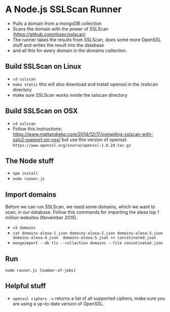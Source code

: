 # A Node.js SSLScan Runner
- Pulls a domain from a mongoDB collection
- Scans the domain with the power of SSLScan (https://github.com/rbsec/sslscan)
- The runner takes the results from SSLScan, does some more OpenSSL stuff and writes the result into the database
- and all this for every domain in the domains collection.

## Build SSLScan on Linux
- `cd sslscan`
- `make static` this will also download and install openssl in the /sslscan directory
- make sure SSLScan works inside the sslscan directory

## Build SSLScan on OSX
- `cd sslscan`
- Follow this instructions: https://www.mattandreko.com/2014/12/17/compiling-sslscan-with-sslv2-support-on-osx/
but use this version of openssl: `https://www.openssl.org/source/openssl-1.0.2d.tar.gz`

## The Node stuff
- ``npm install``
- ``node runner.js ``

## Import domains
Before we can run SSLScan, we need some domains, which we want to scan, in our database. Follow this commands for importing the alexa top 1 million websites (November 2015).
- `cd domains`
- `cat domains-alexa-1.json domains-alexa-2.json domains-alexa-3.json domains-alexa-4.json  domains-alexa-5.json >> concatinated.json`
- `mongoimport --db tls --collection domains --file concatinated.json`

## Run
``node runner.js [number-of-jobs]``


## Helpful stuff
- ``openssl ciphers -v`` returns a list of all supported ciphers, make sure you are using a up-to-date version of OpenSSL.
